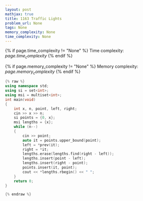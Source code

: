 ```yaml
---
layout: post
mathjax: true
title: 1163 Traffic Lights
problem_url: None
tags: None
memory_complexity: None
time_complexity: None
---
```




{% if page.time_complexity != "None" %}
Time complexity: ${{ page.time_complexity }}$
{% endif %}

{% if page.memory_complexity != "None" %}
Memory complexity: ${{ page.memory_complexity }}$
{% endif %}

```cpp
{% raw %}
using namespace std;
using si = set<int>;
using msi = multiset<int>;
int main(void)
{
    int x, n, point, left, right;
    cin >> x >> n;
    si points = {0, x};
    msi lengths = {x};
    while (n--)
    {
        cin >> point;
        auto it = points.upper_bound(point);
        left = *prev(it);
        right = *it;
        lengths.erase(lengths.find(right - left));
        lengths.insert(point - left);
        lengths.insert(right - point);
        points.insert(it, point);
        cout << *lengths.rbegin() << " ";
    }
    return 0;
}

{% endraw %}
```